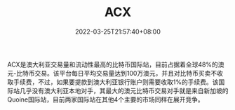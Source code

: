 ﻿---
weight: 
title: "ACX"
description: "ACX是澳大利亚交易量和流动性最高的比特币国际站，目前占据着全球48%的澳元-比特币交易。"
date: 2022-03-25T21:57:40+08:00
lastmod: 2022-03-25T16:45:40+08:00
draft: false
authors: ["Metabd"]
featuredImage: "acx.webp"
link: ""
tags: ["交易所","ACX"]
categories: ["navigation"]
navigation: ["交易所"]
lightgallery: true
toc: true
pinned: false
recommend: false
recommend1: false
---
ACX是澳大利亚交易量和流动性最高的比特币国际站，目前占据着全球48%的澳元-比特币交易。该平台每日平均交易量达到100万澳元，并且对比特币买卖不收取手续费，不过，如果要提款到澳大利亚银行账户则需要收取1%的手续费。该国际站几乎没有澳大利亚本地对手，其最大的澳元比特币交易对手就是来自新加坡的Quoine国际站，目前两家国际站在其他4个主要的市场同样在展开竞争。
